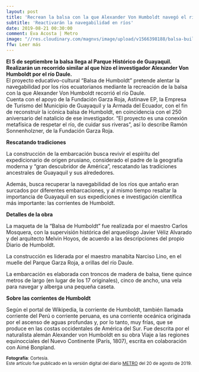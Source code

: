 ```yaml
---
layout: post
title: 'Recrean la balsa con la que Alexander Von Humboldt navegó el río Daule'
subtitle: 'Reactivarán la navegabilidad en ríos'
date: 2019-08-21 00:30:00
comment: Eva Acosta | Metro
image: "//res.cloudinary.com/magnvs/image/upload/v1566398188/balsa-builders_dnlgpd.jpg"
ffw: Leer más  
---
```

**El 5 de septiembre la balsa llega al Parque Histórico de Guayaquil. Realizarán un recorrido similar al que hizo el investigador Alexander Von Humboldt por el río Daule.**<br/>El proyecto educativo-cultural “Balsa de Humboldt” pretende alentar la navegabilidad por los ríos ecuatorianos mediante la recreación de la balsa con la que Alexander Von Humboldt recorrió el río Daule.<br/>Cuenta con el apoyo de la Fundación Garza Roja, Astinave EP, la Empresa de Turismo del Municipio de Guayaquil y la Armada del Ecuador, con el fin de reconstruir la icónica balsa de Humboldt,  en coincidencia con el 250 aniversario del natalicio de ese investigador.
“El proyecto es una conexión metafísica de respetar el río, de cuidar sus riveras”, así lo describe Ramón Sonnenholzner, de la Fundación Garza Roja.

**Rescatando tradiciones**  

La construcción de la embarcación busca revivir el espíritu del expedicionario de origen prusiano, considerado el padre de la geografía moderna y “gran descubridor de América”, rescatando las tradiciones ancestrales de Guayaquil y sus alrededores.

Además, busca recuperar la navegabilidad de los ríos que antaño eran surcados por diferentes embarcaciones, y al mismo tiempo resaltar la importancia de Guayaquil en sus expediciones e investigación científica más importante: las corrientes de Humboldt.

**Detalles de la obra**  

La maqueta de la “Balsa de Humboldt” fue realizada por el maestro Carlos Mosquera, con la supervisión histórica del arqueólogo Javier Véliz Alvarado y del arquitecto Melvin Hoyos, de acuerdo a las descripciones del propio Diario de Humboldt.

La construcción es liderada por el maestro manabita Narciso Lino, en el muelle del Parque Garza Roja, a orillas del río Daule.

La embarcación es elaborada con troncos de madera de balsa, tiene quince metros de largo (en lugar de los 17 originales), cinco de ancho, una vela para navegar y alberga una pequeña caseta.

**Sobre las corrientes de Humboldt**

Según el portal de Wikipedia, la corriente de Humboldt, también llamada corriente del Perú o corriente peruana, es una corriente oceánica originada por el ascenso de aguas profundas y, por lo tanto, muy frías, que se produce en las costas occidentales de América del Sur. Fue descrita por el naturalista alemán Alexander von Humboldt en su obra Viaje a las regiones equinocciales del Nuevo Continente (París, 1807), escrita en colaboración con Aimé Bonpland.  

<small>**Fotografía**: Cortesía.<br />Este artículo fue publicado en la versión digital del diario [METRO](//www.metroecuador.com.ec/ec/noticias/2019/08/20/recrean-la-balsa-la-alexander-von-humboldt-navego-rio-daule.html) del 20 de agosto de 2019.</small>
